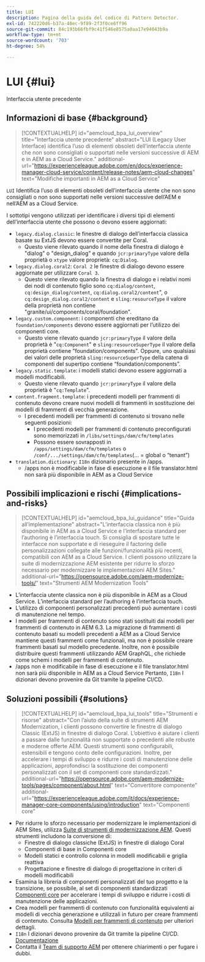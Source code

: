 ```yaml
---
title: LUI
description: Pagina della guida del codice di Pattern Detector.
exl-id: 742220d6-b37a-48ec-9f89-2f3f0ce6ff96
source-git-commit: 84c193b66fbf9c41f546e8575a0aa17e94043b9a
workflow-type: tm+mt
source-wordcount: '703'
ht-degree: 54%

---
```


# LUI {#lui}

Interfaccia utente precedente

## Informazioni di base {#background}

>[!CONTEXTUALHELP]
>id="aemcloud_bpa_lui_overview"
>title="Interfaccia utente precedente"
>abstract="LUI (Legacy User Interface) identifica l’uso di elementi obsoleti dell’interfaccia utente che non sono consigliati o supportati nelle versioni successive di AEM e in AEM as a Cloud Service."
>additional-url="https://experienceleague.adobe.com/en/docs/experience-manager-cloud-service/content/release-notes/aem-cloud-changes" text="Modifiche importanti in AEM as a Cloud Service"

`LUI`  Identifica l’uso di elementi obsoleti dell’interfaccia utente che non sono consigliati o non sono supportati nelle versioni successive dell’AEM e nell’AEM as a Cloud Service.

I sottotipi vengono utilizzati per identificare i diversi tipi di elementi dell’interfaccia utente che possono o devono essere aggiornati:

* `legacy.dialog.classic`: le finestre di dialogo dell’interfaccia classica basate su ExtJS devono essere convertite per Coral.
   * Questo viene rilevato quando il nome della finestra di dialogo è &quot;dialog&quot; o &quot;design_dialog&quot; e quando `jcr:primaryType` valore della proprietà o `xtype` valore proprietà: `cq:Dialog`.
* `legacy.dialog.coral2`: `Coral 2` le finestre di dialogo devono essere aggiornate per utilizzare `Coral 3`.
   * Questo viene rilevato quando la finestra di dialogo e i relativi nomi dei nodi di contenuto figlio sono `cq:dialog/content`,
     `cq:design_dialog/content`, `cq:dialog.coral2/content`&quot;, o `cq:design_dialog.coral2/content`
e `sling:resourceType` il valore della proprietà non contiene &quot;granite/ui/components/coral/foundation&quot;.
* `legacy.custom.component`: i componenti che ereditano da `foundation/components` devono essere aggiornati per l’utilizzo dei componenti core.
   * Questo viene rilevato quando `jcr:primaryType` il valore della proprietà è &quot;`cq:Component`&quot; e
     `sling:resourceSuperType` il valore della proprietà contiene &quot;foundation/components&quot;. Oppure, uno qualsiasi dei
     valori delle proprietà `sling:resourceSuperType` della catena di componenti del supertipo contiene
“foundation/components”.
* `legacy.static.template`: i modelli statici devono essere aggiornati a modelli modificabili.
   * Questo viene rilevato quando `jcr:primaryType` il valore della proprietà è &quot;`cq:Template`&quot;.
* `content.fragment.template`: i precedenti modelli per frammenti di contenuto devono creare nuovi modelli di frammenti in sostituzione dei modelli di frammenti di vecchia generazione.
   * I precedenti modelli per frammenti di contenuto si trovano nelle seguenti posizioni:
      * I precedenti modelli per frammenti di contenuto preconfigurati sono memorizzati in `/libs/settings/dam/cfm/templates`
      * Possono essere sovrapposti in  `/apps/settings/dam/cfm/templates`  o  `/conf/.../settings/dam/cfm/templates`(... = global o “tenant”)
* `translation.dictionary`: `I18n` dizionario presente in /apps.
   * /apps non è modificabile in fase di esecuzione e il file translator.html non sarà più disponibile in AEM as a Cloud Service

## Possibili implicazioni e rischi {#implications-and-risks}

>[!CONTEXTUALHELP]
>id="aemcloud_bpa_lui_guidance"
>title="Guida all’implementazione"
>abstract="L’interfaccia classica non è più disponibile in AEM as a Cloud Service e l’interfaccia standard per l’authoring è l’interfaccia touch. Si consiglia di spostare tutte le interfacce non supportate e di rieseguire il factoring delle personalizzazioni collegate alle funzioni/funzionalità più recenti, compatibili con AEM as a Cloud Service. I clienti possono utilizzare la suite di modernizzazione AEM esistente per ridurre lo sforzo necessario per modernizzare le implementazioni AEM Sites."
>additional-url="https://opensource.adobe.com/aem-modernize-tools/" text="Strumenti AEM Modernization Tools"

* L’interfaccia utente classica non è più disponibile in AEM as a Cloud Service. L’interfaccia standard per l’authoring è l’interfaccia touch.
* L’utilizzo di componenti personalizzati precedenti può aumentare i costi di manutenzione nel tempo.
* I modelli per frammenti di contenuto sono stati sostituiti dai modelli per frammenti di contenuto in AEM 6.3. La migrazione di frammenti di contenuto basati su modelli precedenti a AEM as a Cloud Service mantiene questi frammenti come funzionali, ma non è possibile creare frammenti basati sul modello precedente. Inoltre, non è possibile distribuire questi frammenti utilizzando AEM GraphQL, che richiede come schemi i modelli per frammenti di contenuto.
* /apps non è modificabile in fase di esecuzione e il file translator.html non sarà più disponibile in AEM as a Cloud Service Pertanto, `I18n` I dizionari devono provenire da Git tramite la pipeline CI/CD.

## Soluzioni possibili {#solutions}

>[!CONTEXTUALHELP]
>id="aemcloud_bpa_lui_tools"
>title="Strumenti e risorse"
>abstract="Con l’aiuto della suite di strumenti AEM Modernization, i clienti possono convertire le finestre di dialogo Classic (ExtJS) in finestre di dialogo Coral. L’obiettivo è aiutare i clienti a passare dalle funzionalità non supportate o precedenti alle robuste e moderne offerte AEM. Questi strumenti sono configurabili, estensibili e tengono conto delle configurazioni. Inoltre, per accelerare i tempi di sviluppo e ridurre i costi di manutenzione delle applicazioni, approfondisci la sostituzione dei componenti personalizzati con il set di componenti core standardizzati."
>additional-url="https://opensource.adobe.com/aem-modernize-tools/pages/component/about.html" text="Convertitore componente"
>additional-url="https://experienceleague.adobe.com/it/docs/experience-manager-core-components/using/introduction" text="Componenti core"

* Per ridurre lo sforzo necessario per modernizzare le implementazioni di AEM Sites, utilizza [Suite di strumenti di modernizzazione AEM](https://opensource.adobe.com/aem-modernize-tools/). Questi strumenti includono la conversione di:
   * Finestre di dialogo classiche (ExtJS) in finestre di dialogo Coral
   * Componenti di base in Componenti core
   * Modelli statici e controllo colonna in modelli modificabili e griglia reattiva
   * Progettazione e finestre di dialogo di progettazione in criteri di modelli modificabili
* Esamina la libreria di componenti personalizzati del tuo progetto e la transizione, se possibile, al set di componenti standardizzati [Componenti core](https://experienceleague.adobe.com/it/docs/experience-manager-core-components/using/introduction) per accelerare i tempi di sviluppo e ridurre i costi di manutenzione delle applicazioni.
* Crea modelli per frammenti di contenuto con funzionalità equivalenti ai modelli di vecchia generazione e utilizzali in futuro per creare frammenti di contenuto. Consulta [Modelli per frammenti di contenuto](https://experienceleague.adobe.com/en/docs/experience-manager-65/content/assets/content-fragments/content-fragments-models) per ulteriori dettagli.
* `I18n` I dizionari devono provenire da Git tramite la pipeline CI/CD. [Documentazione](https://experienceleague.adobe.com/en/docs/experience-manager-cloud-service/content/release-notes/aem-cloud-changes#apps-libs-immutable)
* Contatta il [Team di supporto AEM](https://helpx.adobe.com/it/enterprise/using/support-for-experience-cloud.html) per ottenere chiarimenti o per fugare i dubbi.
